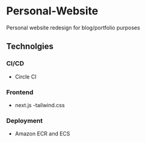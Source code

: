 # Personal-Website
Personal website redesign for blog/portfolio purposes 

## Technolgies

### CI/CD 
- Circle CI

### Frontend
- next.js
-tailwind.css

### Deployment 
- Amazon ECR and ECS
